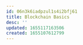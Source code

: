 ```yaml
---
id: 06n3k6iadpzul1s4i2bfj61
title: Blockchain Basics
desc: ''
updated: 1655117163506
created: 1655107612799
---
```


